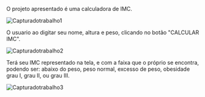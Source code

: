 O projeto apresentado é uma calculadora de IMC.

![Capturadotrabalho1](https://user-images.githubusercontent.com/111713549/228525183-6ce443c1-b109-48d3-be84-23f9d0b75e39.PNG)

O usuario ao digitar seu nome, altura e peso, clicando no botão "CALCULAR IMC".

![Capturadotrabalho2](https://user-images.githubusercontent.com/111713549/228525245-6a293eab-ad24-4f6c-a61a-f8388eeab544.PNG)

Terá seu IMC representado na tela, e com a faixa que o próprio se encontra, podendo ser: abaixo do peso, peso normal, excesso de peso, obesidade grau I, grau II, ou grau III.

![Capturadotrabalho3](https://user-images.githubusercontent.com/111713549/228525270-9b54af7e-abc4-4d80-b3bc-80a156c4246d.PNG)

